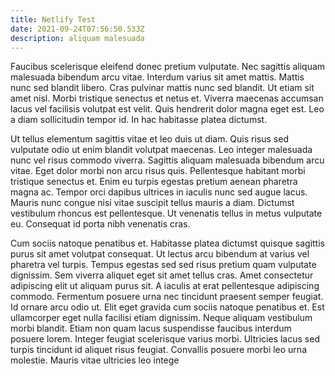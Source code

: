 ```yaml
---
title: Netlify Test
date: 2021-09-24T07:56:50.533Z
description: aliquam malesuada
---
```

Faucibus scelerisque eleifend donec pretium vulputate. Nec sagittis aliquam malesuada bibendum arcu vitae. Interdum varius sit amet mattis. Mattis nunc sed blandit libero. Cras pulvinar mattis nunc sed blandit. Ut etiam sit amet nisl. Morbi tristique senectus et netus et. Viverra maecenas accumsan lacus vel facilisis volutpat est velit. Quis hendrerit dolor magna eget est. Leo a diam sollicitudin tempor id. In hac habitasse platea dictumst.

Ut tellus elementum sagittis vitae et leo duis ut diam. Quis risus sed vulputate odio ut enim blandit volutpat maecenas. Leo integer malesuada nunc vel risus commodo viverra. Sagittis aliquam malesuada bibendum arcu vitae. Eget dolor morbi non arcu risus quis. Pellentesque habitant morbi tristique senectus et. Enim eu turpis egestas pretium aenean pharetra magna ac. Tempor orci dapibus ultrices in iaculis nunc sed augue lacus. Mauris nunc congue nisi vitae suscipit tellus mauris a diam. Dictumst vestibulum rhoncus est pellentesque. Ut venenatis tellus in metus vulputate eu. Consequat id porta nibh venenatis cras.

Cum sociis natoque penatibus et. Habitasse platea dictumst quisque sagittis purus sit amet volutpat consequat. Ut lectus arcu bibendum at varius vel pharetra vel turpis. Tempus egestas sed sed risus pretium quam vulputate dignissim. Sem viverra aliquet eget sit amet tellus cras. Amet consectetur adipiscing elit ut aliquam purus sit. A iaculis at erat pellentesque adipiscing commodo. Fermentum posuere urna nec tincidunt praesent semper feugiat. Id ornare arcu odio ut. Elit eget gravida cum sociis natoque penatibus et. Est ullamcorper eget nulla facilisi etiam dignissim. Neque aliquam vestibulum morbi blandit. Etiam non quam lacus suspendisse faucibus interdum posuere lorem. Integer feugiat scelerisque varius morbi. Ultricies lacus sed turpis tincidunt id aliquet risus feugiat. Convallis posuere morbi leo urna molestie. Mauris vitae ultricies leo intege